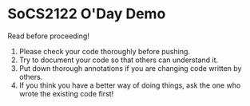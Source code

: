 # SoCS2122 O'Day Demo

Read before proceeding!

1. Please check your code thoroughly before pushing.
2. Try to document your code so that others can understand it.
3. Put down thorough annotations if you are changing code written by others.
4. If you think you have a better way of doing things, ask the one who wrote the existing code first!
